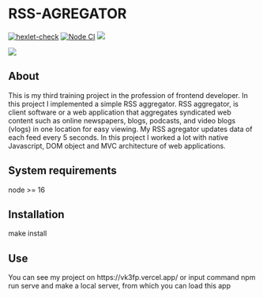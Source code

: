<h1>RSS-AGREGATOR</h1>
<p><a href="https://github.com/Vlad-Code/frontend-project-11/actions/workflows/hexlet-check.yml"><img src="https://github.com/Vlad-Code/frontend-project-11/actions/workflows/hexlet-check.yml/badge.svg" alt="hexlet-check"></a>
<a href="https://github.com/Vlad-Code/frontend-project-11/actions/workflows/nodejs.yml"><img src="https://github.com/Vlad-Code/frontend-project-11/actions/workflows/nodejs.yml/badge.svg" alt="Node CI"></a>
<a href="https://codeclimate.com/github/Vlad-Code/frontend-project-11/maintainability"><img src="https://api.codeclimate.com/v1/badges/021f9de60d190dc948dc/maintainability" /></a></p>
<img src="../../Images/Снимок экрана 2023-02-01 213919.png">
<h2>About</h2>
<p>This is my third training project in the profession of frontend developer. In this project I implemented a simple RSS aggregator. RSS aggregator, is client software or a web application that aggregates syndicated web content such as online newspapers, blogs, podcasts, and video blogs (vlogs) in one location for easy viewing. My RSS agregator updates data of each feed every 5 seconds. In this project I worked a lot with native Javascript, DOM object and MVC architecture of web applications.</p>
<h2>System requirements</h2>
<p>node >= 16</p>
<h2>Installation</h2>
<p>make install</p>
<h2>Use</h2>
<p>You can see my project on https://vk3fp.vercel.app/ or input command npm run serve and make a local server, from which you can load this app</p>
